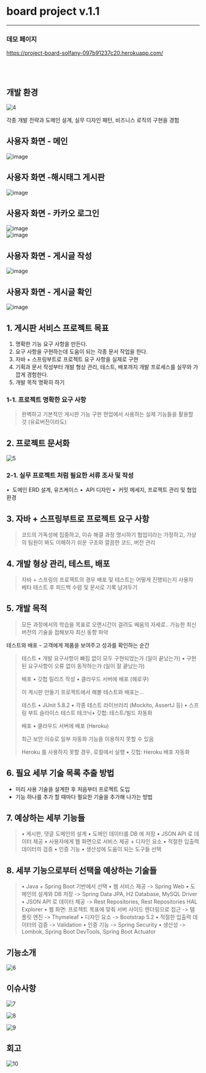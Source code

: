 # board project v.1.1
---
### 데모 페이지 
https://project-board-solfany-097b91237c20.herokuapp.com/

<br>
<br>

## 개발 환경
![4](https://github.com/solfany/Spring-board-project/assets/123814718/b7f6bf86-d57c-414a-a557-d1695745ef0d)

각종 개발 전략과 도메인 설계, 실무 디자인 패턴, 비즈니스 로직의 구현을 경험


## 사용자 화면 - 메인
![image](https://github.com/solfany/Spring-board-project/assets/123814718/bf0e18dc-546c-40b8-92d0-ff1a4d5a4dce)

## 사용자 화면 -해시태그 게시판 
![image](https://github.com/solfany/Spring-board-project/assets/123814718/f44c9b87-ba38-4d39-a81e-9f0c1247e5c1)


## 사용자 화면 - 카카오 로그인 
![image](https://github.com/solfany/Spring-board-project/assets/123814718/ebcb0432-8c2c-4c13-af4b-ba9f33d1ce91)
<br>
![image](https://github.com/solfany/Spring-board-project/assets/123814718/65480db7-3a31-41b4-8be7-49e026523484)

## 사용자 화면 - 게시글 작성 
![image](https://github.com/solfany/Spring-board-project/assets/123814718/79a0b821-8133-49cc-8338-0b7c12e308d9)

## 사용자 화면 - 게시글 확인 
![image](https://github.com/solfany/Spring-board-project/assets/123814718/c43f067b-b5c6-45b3-a8f7-66f5cf5d4828)


## 1. 게시판 서비스 프로젝트 목표

1. 명확한 기능 요구 사항을 만든다.
2. 요구 사항을 구현하는데 도움이 되는 각종 문서 작업을 한다. 
3. 자바 + 스프링부트로 프로젝트 요구 사항을 실제로 구현 
4. 기획과 문서 작성부터 개발 형상 관리, 테스트, 배포까지 개발 프로세스를 실무와 가깝게 경험한다. 
5. 개발 목적 명확히 하기
>
> 

### 1-1. 프로젝트 명확한 요구 사항

> 완벽하고 기본적인 게시판 기능 구현 
현업에서 사용하는 실제 기능들을 활용할 것 (유료버전이라도)
> 

## 2. 프로젝트 문서화
![5](https://github.com/solfany/Spring-board-project/assets/123814718/125eeca1-01d3-4be5-b866-09457f47e0c1)


### 2-1. 실무 프로젝트 처럼 필요한 서류 조사 및 작성
•  도메인 ERD 설계, 유즈케이스
•  API 디자인 
•  커밋 메세지, 프로젝트 관리 및 협업 환경
> 

## 3. 자바 + 스프링부트로 프로젝트 요구 사항

> 코드의 가독성에 집중하고,  이슈 해결 과정 명시하기
협업이라는 가정하고, 가상의 팀원이 봐도 이해하기 쉬운 구조와 깔끔한 코드, 버전 관리
> 

## 4. 개발 형상 관리, 테스트, 배포

> 자바 + 스프링의 프로젝트의 경우 배포 및 테스트는 어떻게 진행되는지
사용자 베타 테스트 후 피드백 수렴 및 문서로 기록 남겨두기
> 

## 5. 개발 목적

> 모든 과정에서의 학습을 목표로 오랜시간이 걸려도 배움의 자세로..
가능한 최신 버전의 기술을 접해보자 
최신 동향 파악 

테스트와 배포 - 고객에게 제품을 보여주고 성과를 확인하는 순간
> 
> 
> 테스트
> • 개발 요구사항이 빠짐 없이 모두 구현되었는가 (일이 끝났는가)
> • 구현된 요구사항이 오류 없이 동작하는가 (일이 잘 끝났는가)
> 
> 배포
> • 깃헙 릴리즈 작성
> • 클라우드 서버에 배포 (헤로쿠)
> 
> 이 게시판 만들기 프로젝트에서 해볼 테스트와 배포는...
> 
> 테스트
> • JUnit 5.8.2
> • 각종 테스트 라이브러리 (Mockito, AssertJ 등)
> • 스프링 부트 슬라이스 테스트 테크닉• 깃헙: 테스트/빌드 자동화
> 
> 배포
> • 클라우드 서버에 배포 (Heroku)
> 
> 최근 보안 이슈로 일부 자동화 기능을 이용하지 못할 수 있음
> 
> Heroku 를 사용하지 못할 경우, 로컬에서 실행
> • 깃헙: Heroku 배포 자동화
> 

## 6. 필요 세부 기술 목록 추출 방법

- 미리 사용 기술을 설계한 후 처음부터 프로젝트 도입
- 기능 하나를 추가 할 때마다 필요한 기술을 추가해 나가는 방법
> 

## 7. 예상하는 세부 기능들

> • 게시판, 댓글 도메인의 설계
• 도메인 데이터를 DB 에 저장
• JSON API 로 데이터 제공
• 사용자에게 웹 화면으로 서비스 제공 + 디자인 요소
• 적절한 입출력 데이터의 검증
• 인증 기능
• 생산성에 도움이 되는 도구들 선택
> 

## 8. 세부 기능으로부터 선택을 예상하는 기술들

> • Java + Spring Boot 기반에서 선택
• 웹 서비스 제공 -> Spring Web
• 도메인의 설계와 DB 저장 -> Spring Data JPA, H2 Database, MySQL Driver
• JSON API 로 데이터 제공 -> Rest Repositories, Rest Repositories HAL Explorer
• 웹 화면: 프로젝트 목표에 맞춰 서버 사이드 렌더링으로 접근 -> 템플릿 엔진 -> Thymeleaf 
• 디자인 요소 -> Bootstrap 5.2
• 적절한 입출력 데이터의 검증 -> Validation
• 인증 기능 -> Spring Security
• 생산성 -> Lombok, Spring Boot DevTools, Spring Boot Actuator



## 기능소개 

![6](https://github.com/solfany/Spring-board-project/assets/123814718/33dd6977-3fd7-4fc6-ac84-a0fbd1ef58d1)



## 이슈사항 

![7](https://github.com/solfany/Spring-board-project/assets/123814718/50bc297c-4f73-4b52-a1f7-b47a5d6fc380)


![8](https://github.com/solfany/Spring-board-project/assets/123814718/c7c19033-03a9-44a8-9679-086b60d6b222)


![9](https://github.com/solfany/Spring-board-project/assets/123814718/23d19570-03af-4631-a8c1-a3c69f3c1b3a)


## 회고 

![10](https://github.com/solfany/Spring-board-project/assets/123814718/ef41c614-ab10-4d00-b250-33f2b8f5441b)




